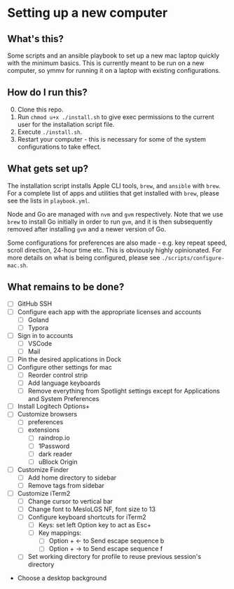 # Setting up a new computer

## What's this?

Some scripts and an ansible playbook to set up a new mac laptop quickly with the minimum basics. This is currently meant to be run on a new computer, so ymmv for running it on a laptop with existing configurations.

## How do I run this?

0. Clone this repo.
1. Run `chmod u+x ./install.sh` to give exec permissions to the current user for the installation script file.
2. Execute `./install.sh`.
3. Restart your computer - this is necessary for some of the system configurations to take effect.

## What gets set up?

The installation script installs Apple CLI tools, `brew`, and `ansible` with `brew`. For a complete list of apps and utilities that get installed with `brew`, please see the lists in `playbook.yml`.

Node and Go are managed with `nvm` and `gvm` respectively. Note that we use `brew` to install Go initially in order to run `gvm`, and it is then subsequently removed after installing `gvm` and a newer version of Go.

Some configurations for preferences are also made - e.g. key repeat speed, scroll direction, 24-hour time etc. This is obviously highly opinionated. For more details on what is being configured, please see `./scripts/configure-mac.sh`.

## What remains to be done?

- [ ] GitHub SSH
- [ ] Configure each app with the appropriate licenses and accounts
  - [ ] Goland
  - [ ] Typora
- [ ] Sign in to accounts
  - [ ] VSCode
  - [ ] Mail
- [ ] Pin the desired applications in Dock
- [ ] Configure other settings for mac
  - [ ] Reorder control strip
  - [ ] Add language keyboards
  - [ ] Remove everything from Spotlight settings except for Applications and System Preferences
- [ ] Install Logitech Options+
- [ ] Customize browsers
  - [ ] preferences
  - [ ] extensions
    - [ ] raindrop.io
    - [ ] 1Password
    - [ ] dark reader
    - [ ] uBlock Origin
- [ ] Customize Finder
  - [ ] Add home directory to sidebar
  - [ ] Remove tags from sidebar
- [ ] Customize iTerm2
  - [ ] Change cursor to vertical bar
  - [ ] Change font to MesloLGS NF, font size to 13
  - [ ] Configure keyboard shortcuts for iTerm2
    - [ ] Keys: set left Option key to act as Esc+
    - [ ] Key mappings:
      - [ ] Option + <- to Send escape sequence b
      - [ ] Option + -> to Send escape sequence f
  - [ ] Set working directory for profile to reuse previous session's directory
- Choose a desktop background
